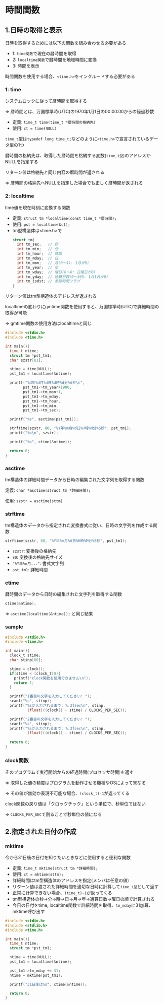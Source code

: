 # 時間関数

## 1.日時の取得と表示
日時を取得するためには以下の関数を組み合わせる必要がある

- 1: `time関数`で現在の暦時間を取得
- 2: `localtime関数`で暦時間を地域時間に変換
- 3: 時間を表示

時間関数を使用する場合、`<time.h>`をインクルードする必要がある  

### 1: time
システムロックに従って暦時間を取得する

=> 暦時間とは、万国標準時(UTC)の1970年1月1日の00:00:00からの経過秒数

- 定義: `time_t time(time_t *暦時間の格納先)`
- 使用: `ct = time(NULL)`

`time_t`型は`typedef long time_t;`などのように`<time.h>`で宣言されているデータ型の1つ

暦時間の格納先は、取得した暦時間を格納する変数(`time_t型`)のアドレスかNULLを指定する

リターン値は格納先と同じ内容の暦時間が返される

=> 暦時間の格納先へNULLを指定した場合でも正しく暦時間が返される

### 2: localtime
time値を現在時刻に変換する関数

- 定義: `struct tm *localtime(const time_t *暦時間);`
- 使用: `pst = localtime(&ct);`
- tm型構造体は<time.h>で
  ```c
  struct tm{
    int tm_sec;   // 秒
    int tm_min;   // 分
    int tm_hour;  // 時間
    int tm_mday;  // 日
    int tm_mon;   // 月(0～11: 1月が0)
    int tm_year;  // 年
    int tm_wday;  // 曜日(0～6: 日曜日が0)
    int tm_yday;  // 通算日数(0～365: 1月1日が0)
    int tm_isdst; // 季節時間フラグ
  }
  ```
リターン値はtm型構造体のアドレスが返される

localtimeの変わりにgmtime関数を使用すると、万国標準時(UTC)で詳細時間の取得が可能

=> gmtime関数の使用方法はlocaltimeと同じ

```c
#include <stdio.h>
#include <time.h>

int main(){
  time_t ntime;
  struct tm *pst_tm1;
  char szstr[81];

  ntime = time(NULL);
  pst_tm1 = localtime(&ntime);

  printf("%d年%d月%d日%d時%d分%d秒\n",
        pst_tm1->tm_year+1900,
        pst_tm1->tm_mon+1,
        pst_tm1->tm_mday,
        pst_tm1->tm_hour,
        pst_tm1->tm_min,
        pst_tm1->tm_sec);

  printf("%s", asctime(pst_tm1));

  strftime(szstr, 80, "%Y年%m月%d日%H時%M分%S秒", pst_tm1);
  printf("%s\n", szstr);

  printf("%s", ctime(&ntime));

  return 0;
}
```

### asctime

tm構造体の詳細時間データから日時の編集された文字列を取得する関数

定義: `char *asctime(struct tm *詳細時間);`

使用: `szstr = asctime(sttm)`

### strftime

tm構造体のデータから指定された変換書式に従い、日時の文字列を作成する関数

```c
strftime(szstr, 80, "%Y年%m月%d日%H時%M分%S秒", pst_tm1);
```
- `szstr`: 変換後の格納先
- `80`: 変換後の格納先サイズ
- `"%Y年%m月..."`: 書式文字列
- `pst_tm1`: 詳細時間

### ctime

暦時間のデータから日時の編集された文字列を取得する関数

```c
ctime(&ntime);
```
=> `asctime(localtime(&ntime));` と同じ結果

### sample
```c
#include <stdio.h>
#include <time.h>

int main(){
  clock_t stime;
  char stinp[80];

  stime = clock();
  if(stime < (clock_t)0){
    printf("clock関数を使用できません\n");
    return 1;
  }

  printf("1番目の文字を入力してください: ");
  scanf("%s", stinp);
  printf("%sが入力されるまで: %.3fsec\n", stinp, 
          (float)((clock() - stime) / CLOCKS_PER_SEC));

  printf("2番目の文字を入力してください: ");
  scanf("%s", stinp);
  printf("%sが入力されるまで: %.3fsec\n", stinp, 
          (float)((clock() - stime) / CLOCKS_PER_SEC));
 
  return 0;
}
```
### clock関数
そのプログラムで実行開始からの経過時間(プロセッサ時間)を返す

=> 取得した値の精度はプログラムを動作させる機種やOSによって異なる

=> その値が無効か表現不可能な場合、`(clock_t)-1`が返ってくる

clock関数の戻り値は「クロックチック」という単位で、秒単位ではない

=> `CLOCKS_PER_SEC`で割ることで秒単位の値になる

## 2.指定された日付の作成

### mktime
今から31日後の日付を知りたいときなどに使用すると便利な関数

- 定義: `time_t mktime(struct tm *詳細時間);`
- 使用: `ct = mktime(sttm);`
- 詳細時間はtm型構造体のアドレスを指定(メンバは任意の値)
- リターン値は渡された詳細時間を適切な日時に計算して`time_t型`として返す
- 正常に計算できない場合、`(time_t)-1`が返ってくる
- tm型構造体の秒→分→時→日→月→年→通算日数→曜日の順で計算される
- 今日の日付をtime, localtime関数で詳細時間を取得、`tm_mday`に31加算、mktime呼び出す

```c
#include <stdio.h>
#include <stdlib.h>
#include <time.h>

int main(){
  time_t ntime;
  struct tm *pst_tm1;

  ntime = time(NULL);
  pst_tm1 = localtime(&ntime);

  pst_tm1->tm_mday += 31;
  ntime = mktime(pst_tm1);

  printf("31日後は%s", ctime(&ntime));

  return 0;
}
```

